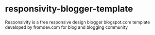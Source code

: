 responsivity-blogger-template
=============================

Responsivity is a free responsive design blogger blogspot.com template developed by fromdev.com for blog and blogging community
